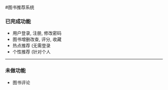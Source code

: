 #图书推荐系统

### 已完成功能
- 用户登录, 注册, 修改密码
- 图书增删改查, 评分, 收藏
- 热点推荐 (无需登录
- 个性推荐 (针对个人


---

### 未做功能
- 图书评论